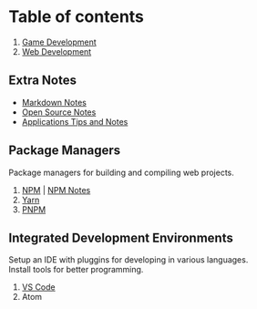 # Table of contents

1. [Game Development](game-development/README.md)
2. [Web Development](web-development/README.md)

## Extra Notes

+ [Markdown Notes](markdown-notes.md)
+ [Open Source Notes](open-source-notes.md)
+ [Applications Tips and Notes](applications-tips-and-notes.md)

## Package Managers

Package managers for building and compiling web projects.

1. [NPM](https://www.npmjs.com/) | [NPM Notes](npm-notes.md)
2. [Yarn](https://yarnpkg.com/)
3. [PNPM](https://pnpm.js.org)

## Integrated Development Environments

Setup an IDE with pluggins for developing in various languages.  
Install tools for better programming.

1. [VS Code](ide-vs-code.md)
2. Atom
